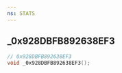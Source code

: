 ```yaml
---
ns: STATS
---
```

## _0x928DBFB892638EF3

```c
// 0x928DBFB892638EF3
void _0x928DBFB892638EF3();
```


